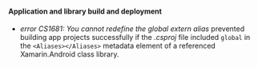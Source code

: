 #### Application and library build and deployment

  * *error CS1681: You cannot redefine the global extern alias* prevented
    building app projects successfully if the *.csproj* file included `global`
    in the `<Aliases></Aliases>` metadata element of a referenced
    Xamarin.Android class library.